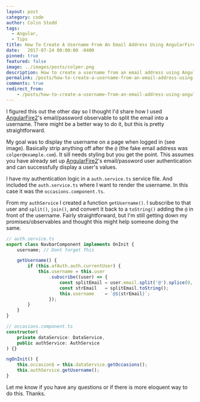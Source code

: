 ```yaml
---
layout: post
category: code
author: Colin Stodd
tags:
  - Angular,
  - Tips
title: How To Create A Username From An Email Address Using AngularFire2
date:   2017-07-24 00:00:00 -0400
pinned: true
featured: false
image: ../images/posts/colper.png
description: How to create a username from an email address using AngularFire2's email/password authentication method.
permalink: /posts/how-to-create-a-username-from-an-email-address-using-angularfire2.html
comments: true
redirect_from:
    - /posts/how-to-create-a-username-from-an-email-address-using-angularfire2/
---
```


I figured this out the other day so I thought I'd share how I used <a href="https://github.com/angular/angularfire2" target="_blank">AngularFire2</a>'s email/password observable to split the email into a username. There might be a better way to do it, but this is pretty straightforward.

My goal was to display the username on a page when logged in (see image). Basically strip anything off after the `@` (the fake email address was `colper@example.com`). It sill needs styling but you get the point. This assumes you have already set up <a href="https://github.com/angular/angularfire2" target="_blank">AngularFire2</a>'s email/password user authentication and can successfully display a user's values.

I have my authentication logic in a `auth.service.ts` service file. And included the `auth.service.ts` where I want to render the username. In this case it was the `occasions.component.ts`.

From my `authService` I created a function `getUsername()`. I subscribe to that user and `split()`, `join()`, and convert it back to a `toString()` adding the `@` in front of the username. Fairly straightforward, but I'm still getting down my promises/observables and thought this might help someone doing the same.

```typescript
// auth.service.ts
export class NavbarComponent implements OnInit {
    username; // Dont forget This

    getUsername() {
        if (this.afAuth.auth.currentUser) {
            this.username = this.user
                .subscribe((user) => {
                    const splitEmail = user.email.split('@').splice(0, 1);
                    const strEmail   = splitEmail.toString();
                    this.username    = `@${strEmail}`;
                });
        }
    }
}
```

```typescript
// occasions.component.ts
constructor(
    private dataService: DataService,
    public authService: AuthService
) {}

ngOnInit() {
    this.occasion$ = this.dataService.getOccasions();
    this.authService.getUsername();
}
```

Let me know if you have any questions or if there is more eloquent way to do this. Thanks.